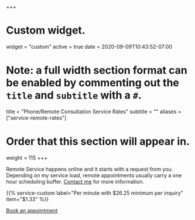 +++
# Custom widget.
widget = "custom"
active = true
date = 2020-09-09T10:43:52-07:00

# Note: a full width section format can be enabled by commenting out the `title` and `subtitle` with a `#`.
title = "Phone/Remote Consultation Service Rates"
subtitle = ""
aliases = ["service-remote-rates"]
# Order that this section will appear in.
weight = 115
+++

Remote Service happens online and it starts with a request from you. Depending on my service load, remote appointments usually carry a one hour scheduling buffer. [Contact me](/#contact) for more information. 

{{% service-custom label="Per minute with $26.25 minimum per inquiry" item="$1.33" %}}


<a href="https://scheduling.scottrlarson.com/">Book an appointment</a> 